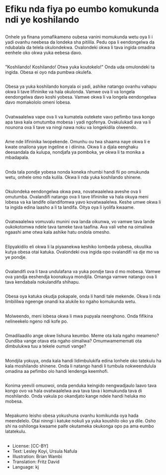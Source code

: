 # Efiku nda fiya po eumbo komukunda ndi ye koshilando

##
Onhele ya finana yomafikameno oubesa vanini momukunda wetu oya li i yadi ovanhu neebesa da londeka sha pitilila. Pedu opa li eendongelwa da ndubalala da telela okulondekwa. Ovalondeki okwa li tava ingida omadina eenhele oko okwa yuka eebesa davo.

##
"Koshilando! Koshilando! Otwa yuka koutokelo!" Onda uda omulondeki ta ingida. Obesa ei oyo nda pumbwa okulefa.

##
Obesa ya yuka koshilando konyala oi yadi, ashike natango ovanhu vahapu okwa li tave lifininike va hala okulonda. Vamwe ova li va longela eendongelwa davo koshi yobesa. Vamwe okwa li va longela eendongelwa davo momakololo omeni lobesa.

##
Ovatwaalelwa vape ova li va kumatela outekete vavo pefimbo tava kongo apa tava kala omutumba mobesa i yadi ngofenya. Ovakulukadi ava va li nounona ova li tave va ningi nawa noku va longekidila olweendo.

##
Ame nde lifininika lwopekende. Omunhu ou twa shaama naye okwa li e kwate onailona yaye ingeline e i diinina. Okwa li a djala eenghaku deesandala da kulupa, nondjafa ya pomboka, ye okwa li ta monika a mbadapala.

##
Onda tala pondje yobesa nonda koneka nhumbi handi fii po omukunda wetu, onhele omo nda kulila. Okwa li nda yuka koshilando shinene.

##
Okulondeka eendongelwa okwa pwa, novatwaalelwa aveshe ova li omutumba. Ovalandifi natango ova li tave lifininike va hala okuya meni lobesa va ka landife oilandifomwa yavo kovatwaalelwa. Keshe umwe okwa li ta ingida edina laasho a li ta landifa. Oitya oya li iyolifa kwaame.

##
Ovatwaalelwa vomuvalu munini ova landa oikunwa, vo vamwe tava lande oukokotomwa ndele tava tameke tava taafina. Ava vali vehe na oimaliwa ngaashi ame otwa kala ashike hatu ondola omesho.

##
Elipyakidilo eli okwa li la piyaanekwa keshiko lombeda yobesa, okuulika kutya obesa otai katuka. Ovalondeki ova ingida opo ovalandifi va dje mo va ye pondje.

##
Ovalandifi ova li tava undulafana va yuka pondje tava d mo mobesa. Vamwe ova yandja eeshendja koonakuya mondjila. Omanga vamwe natango ova li tava kendabala nokulandifa shihapu.

##
Obesa oya katuka okudja pokapale, onda li handi tale mekende. Okwa li nda limbililwa ngeenge onandi ka alukile ko ngaho komukunda wetu.

##
Molweendo, meni lobesa okwa li mwa pupyala neenghono. Onda fifikina nelineekelo ngeno ndi kofe po.

##
Omadilaadilo ange okwe lishuna keumbo. Meme ota kala ngaho meameno? Oundiba vange otava eta ngaho oimaliwa? Omumwamememati ota dimbulukwa tuu a tekele oumuti vange?

##
Mondjila yokuya, onda kala handi lidimbulukifa edina lonhele oko tatekulu ha kala moshilando shinene. Onda li natango handi li tumbula nokweendulula omadina aa pefimbo olo handi lendenga keemhofi.

##
Konima yeevili omuowoi, onda penduka keingido nengwadjaulo laavo tava kongo ovo va hala ovatwaalelwa ava tava tava i komukunda tava di moshilando. Onda vakula po okandjato kange ndele handi heluka mo mobesa.

##
Mepakumo leisho obesa yokushuna ovanhu komikunda oya hada meendelelo. Otai ninngi i katuke nokuli ya yuka koushilo oko ya dile. Osho shi na oshilonga kwaame paife okutameka okukonga opo pa ama eumbo latatekulu.

##
* License: [CC-BY]
* Text: Lesley Koyi, Ursula Nafula
* Illustration: Brian Wambi
* Translation: Fritz David
* Language: kj

